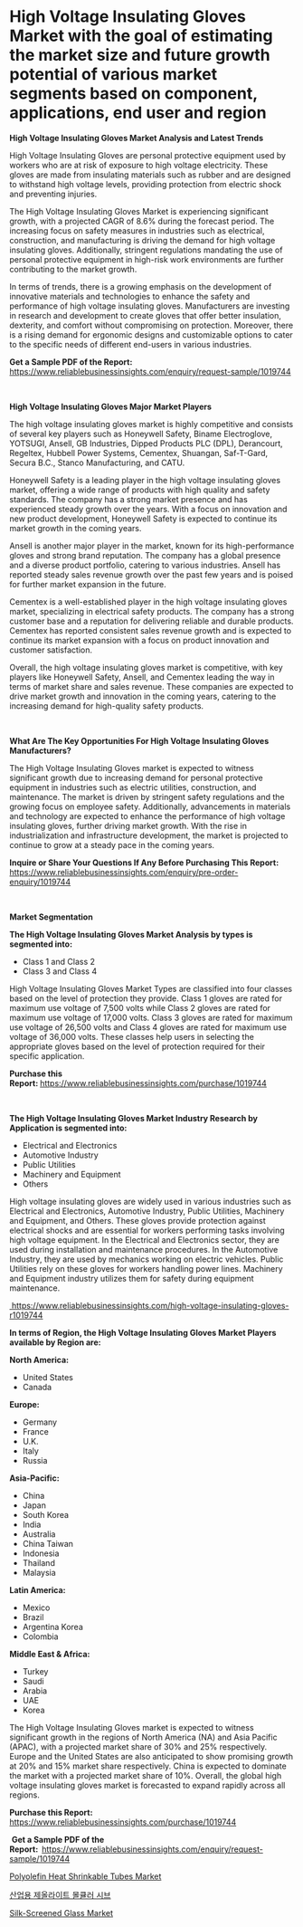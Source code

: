 <p><h1>High Voltage Insulating Gloves Market with the goal of estimating the market size and future growth potential of various market segments based on component, applications, end user and region</h1></p><p><strong>High Voltage Insulating Gloves Market Analysis and Latest Trends</strong></p>
<p><p>High Voltage Insulating Gloves are personal protective equipment used by workers who are at risk of exposure to high voltage electricity. These gloves are made from insulating materials such as rubber and are designed to withstand high voltage levels, providing protection from electric shock and preventing injuries.</p><p>The High Voltage Insulating Gloves Market is experiencing significant growth, with a projected CAGR of 8.6% during the forecast period. The increasing focus on safety measures in industries such as electrical, construction, and manufacturing is driving the demand for high voltage insulating gloves. Additionally, stringent regulations mandating the use of personal protective equipment in high-risk work environments are further contributing to the market growth.</p><p>In terms of trends, there is a growing emphasis on the development of innovative materials and technologies to enhance the safety and performance of high voltage insulating gloves. Manufacturers are investing in research and development to create gloves that offer better insulation, dexterity, and comfort without compromising on protection. Moreover, there is a rising demand for ergonomic designs and customizable options to cater to the specific needs of different end-users in various industries.</p></p>
<p><strong>Get a Sample PDF of the Report:&nbsp;</strong> <a href="https://www.reliablebusinessinsights.com/enquiry/request-sample/1019744">https://www.reliablebusinessinsights.com/enquiry/request-sample/1019744</a></p>
<p>&nbsp;</p>
<p><strong>High Voltage Insulating Gloves Major Market Players</strong></p>
<p><p>The high voltage insulating gloves market is highly competitive and consists of several key players such as Honeywell Safety, Biname Electroglove, YOTSUGI, Ansell, GB Industries, Dipped Products PLC (DPL), Derancourt, Regeltex, Hubbell Power Systems, Cementex, Shuangan, Saf-T-Gard, Secura B.C., Stanco Manufacturing, and CATU.</p><p>Honeywell Safety is a leading player in the high voltage insulating gloves market, offering a wide range of products with high quality and safety standards. The company has a strong market presence and has experienced steady growth over the years. With a focus on innovation and new product development, Honeywell Safety is expected to continue its market growth in the coming years.</p><p>Ansell is another major player in the market, known for its high-performance gloves and strong brand reputation. The company has a global presence and a diverse product portfolio, catering to various industries. Ansell has reported steady sales revenue growth over the past few years and is poised for further market expansion in the future.</p><p>Cementex is a well-established player in the high voltage insulating gloves market, specializing in electrical safety products. The company has a strong customer base and a reputation for delivering reliable and durable products. Cementex has reported consistent sales revenue growth and is expected to continue its market expansion with a focus on product innovation and customer satisfaction.</p><p>Overall, the high voltage insulating gloves market is competitive, with key players like Honeywell Safety, Ansell, and Cementex leading the way in terms of market share and sales revenue. These companies are expected to drive market growth and innovation in the coming years, catering to the increasing demand for high-quality safety products.</p></p>
<p>&nbsp;</p>
<p><strong>What Are The Key Opportunities For High Voltage Insulating Gloves Manufacturers?</strong></p>
<p><p>The High Voltage Insulating Gloves market is expected to witness significant growth due to increasing demand for personal protective equipment in industries such as electric utilities, construction, and maintenance. The market is driven by stringent safety regulations and the growing focus on employee safety. Additionally, advancements in materials and technology are expected to enhance the performance of high voltage insulating gloves, further driving market growth. With the rise in industrialization and infrastructure development, the market is projected to continue to grow at a steady pace in the coming years.</p></p>
<p><strong>Inquire or Share Your Questions If Any Before Purchasing This Report:</strong> <a href="https://www.reliablebusinessinsights.com/enquiry/pre-order-enquiry/1019744">https://www.reliablebusinessinsights.com/enquiry/pre-order-enquiry/1019744</a></p>
<p>&nbsp;</p>
<p><strong>Market Segmentation</strong></p>
<p><strong>The High Voltage Insulating Gloves Market Analysis by types is segmented into:</strong></p>
<p><ul><li>Class 1 and Class 2</li><li>Class 3 and Class 4</li></ul></p>
<p><p>High Voltage Insulating Gloves Market Types are classified into four classes based on the level of protection they provide. Class 1 gloves are rated for maximum use voltage of 7,500 volts while Class 2 gloves are rated for maximum use voltage of 17,000 volts. Class 3 gloves are rated for maximum use voltage of 26,500 volts and Class 4 gloves are rated for maximum use voltage of 36,000 volts. These classes help users in selecting the appropriate gloves based on the level of protection required for their specific application.</p></p>
<p><strong>Purchase this Report:&nbsp;</strong><a href="https://www.reliablebusinessinsights.com/purchase/1019744">https://www.reliablebusinessinsights.com/purchase/1019744</a></p>
<p>&nbsp;</p>
<p><strong>The High Voltage Insulating Gloves Market Industry Research by Application is segmented into:</strong></p>
<p><ul><li>Electrical and Electronics</li><li>Automotive Industry</li><li>Public Utilities</li><li>Machinery and Equipment</li><li>Others</li></ul></p>
<p><p>High voltage insulating gloves are widely used in various industries such as Electrical and Electronics, Automotive Industry, Public Utilities, Machinery and Equipment, and Others. These gloves provide protection against electrical shocks and are essential for workers performing tasks involving high voltage equipment. In the Electrical and Electronics sector, they are used during installation and maintenance procedures. In the Automotive Industry, they are used by mechanics working on electric vehicles. Public Utilities rely on these gloves for workers handling power lines. Machinery and Equipment industry utilizes them for safety during equipment maintenance.</p></p>
<p><a href="https://www.reliablebusinessinsights.com/high-voltage-insulating-gloves-r1019744">&nbsp;https://www.reliablebusinessinsights.com/high-voltage-insulating-gloves-r1019744</a></p>
<p><strong>In terms of Region, the High Voltage Insulating Gloves Market Players available by Region are:</strong></p>
<p>
    <p> <strong> North America: </strong>
        <ul>
            <li>United States</li>
            <li>Canada</li>
        </ul>
        </p> 
    <p> <strong> Europe: </strong>
        <ul>
            <li>Germany</li>
            <li>France</li>
            <li>U.K.</li>
            <li>Italy</li>
            <li>Russia</li>
        </ul>
        </p> 
    <p> <strong> Asia-Pacific: </strong>
        <ul>
            <li>China</li>
            <li>Japan</li>
            <li>South Korea</li>
            <li>India</li>
            <li>Australia</li>
            <li>China Taiwan</li>
            <li>Indonesia</li>
            <li>Thailand</li>
            <li>Malaysia</li>
        </ul>
        </p> 
    <p> <strong> Latin America: </strong>
        <ul>
            <li>Mexico</li>
            <li>Brazil</li>
            <li>Argentina Korea</li>
            <li>Colombia</li>
        </ul>
        </p> 
    <p> <strong> Middle East & Africa: </strong>
        <ul>
            <li>Turkey</li>
            <li>Saudi</li>
            <li>Arabia</li>
            <li>UAE</li>
            <li>Korea</li>
        </ul>
    </p>
    </p>
<p><p>The High Voltage Insulating Gloves market is expected to witness significant growth in the regions of North America (NA) and Asia Pacific (APAC), with a projected market share of 30% and 25% respectively. Europe and the United States are also anticipated to show promising growth at 20% and 15% market share respectively. China is expected to dominate the market with a projected market share of 10%. Overall, the global high voltage insulating gloves market is forecasted to expand rapidly across all regions.</p></p>
<p><strong>Purchase this Report: </strong><a href="https://www.reliablebusinessinsights.com/purchase/1019744">https://www.reliablebusinessinsights.com/purchase/1019744</a></p>
<p>&nbsp;<strong>Get a Sample PDF of the Report:&nbsp;&nbsp;</strong><a href="https://www.reliablebusinessinsights.com/enquiry/request-sample/1019744">https://www.reliablebusinessinsights.com/enquiry/request-sample/1019744</a></p>
<p><strong></strong></p>
<p><p><a href="https://github.com/amirvaghari/Market-Research-Report-List-1/blob/main/polyolefin-heat-shrinkable-tubes-market.md">Polyolefin Heat Shrinkable Tubes Market</a></p><p><a href="https://github.com/rifqimuhammad018/Market-Research-Report-List-1/blob/main/4716812146133.md">산업용 제올라이트 몰큘러 시브</a></p><p><a href="https://github.com/JennyferFeil2023/Market-Research-Report-List-1/blob/main/silk-screened-glass-market.md">Silk-Screened Glass Market</a></p></p>